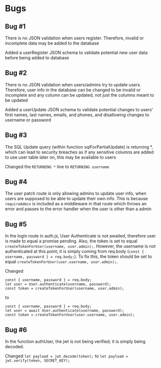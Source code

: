 # Bugs

## Bug #1

There is no JSON validation when users register. Therefore, invalid or incomplete data may be added to the database

Added a userRegister JSON schema to validate potential new user data before being added to database

## Bug #2

There is no JSON validation when users/admins try to update users. Therefore, user info in the database can be changed to be invalid or incomplete and any column can be updated, not just the columns meant to be updated

Added a userUpdate JSON schema to validate potential changes to users' first names, last names, emails, and phones, and disallowing changes to username or password

## Bug #3

The SQL Update query (within function sqlForPartialUpdate) is returning *, which can lead to security breaches as if any sensitive columns are added to use user table later on, this may be available to users

Changed the `RETURNING *` line to `RETURNING username`

## Bug #4

The user patch route is only allowing admins to update user info, when users are supposed to be able to update their own info. This is because `requireAdmin`  is included as a middleware in that route which throws an error and passes to the error handler when the user is other than a admin

## Bug #5

In the login route in auth.js, User Authenticate is not awaited, therefore user is made to equal a promise pending. Also, the token is set to equal `createTokenForUser(username, user.admin);`. However, the username is not authenticated at this point; it is simply coming from req.body (`const { username, password } = req.body;`). To fix this, the token should be set to equal `createTokenForUser(user.username, user.admin);`.

Changed 

```
const { username, password } = req.body;
let user = User.authenticate(username, password);
const token = createTokenForUser(username, user.admin);
```

to

```
const { username, password } = req.body;
let user = await User.authenticate(username, password);
const token = createTokenForUser(user.username, user.admin);
```

## Bug #6

In the function authUser, the jwt is not being verified; it is simply being decoded.

Changed `let payload = jwt.decode(token);` to `let payload = jwt.verify(token, SECRET_KEY);`

